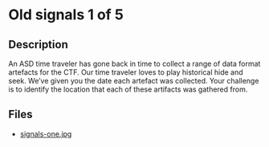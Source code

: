 # Old signals 1 of 5

## Description

An ASD time traveler has gone back in time to collect a range of data format artefacts for the CTF. Our time traveler loves to play historical hide and seek. We’ve given you the date each artefact was collected. Your challenge is to identify the location that each of these artifacts was gathered from.

## Files

* [signals-one.jpg](files/signals-one.jpg)

